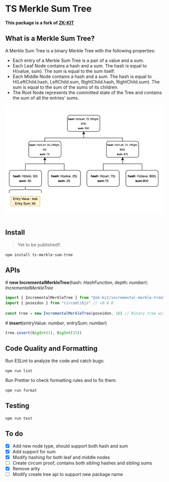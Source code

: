 # TS Merkle Sum Tree

**This package is a fork of [ZK-KIT](https://github.com/privacy-scaling-explorations/zk-kit)**

## What is a Merkle Sum Tree?

A Merkle Sum Tree is a binary Merkle Tree with the following properties:

- Each entry of a Merkle Sum Tree is a pair of a value and a sum. 
- Each Leaf Node contains a hash and a sum. The hash is equal to H(value, sum). The sum is equal to the sum itself.
- Each Middle Node contains a hash and a sum. The hash is equal to H(LeftChild.hash, LeftChild.sum, RightChild.hash, RightChild.sum). The sum is equal to the sum of the sums of its children.
- The Root Node represents the committed state of the Tree and contains the sum of all the entries' sums.

<div align="center">
<img src="./imgs/mst.png" width="600" align="center" />
</div>
<br>

## Install 

> Yet to be published!!

```npm install ts-merkle-sum-tree``` 

## APIs

\# **new IncrementalMerkleTree**(hash: _HashFunction_, depth: _number_): _IncrementalMerkleTree_

```typescript
import { IncrementalMerkleTree } from "@zk-kit/incremental-merkle-tree"
import { poseidon } from "circomlibjs" // v0.0.8

const tree = new IncrementalMerkleTree(poseidon, 16) // Binary tree with 16 levels and poseidon hash function
```

\# **insert**(entryValue: _number_, entrySum: _number_)

```typescript
tree.insert(BigInt(1), BigInt(25))
```

<!-- \# **update**(index: _number_, newLeaf: _Node_)

```typescript
tree.update(0, BigInt(2))
```

\# **delete**(index: _number_)

```typescript
tree.delete(0)
```

\# **indexOf**(leaf: _Node_): _number_

```typescript
tree.insert(BigInt(2))

const index = tree.indexOf(BigInt(2))
```

\# **createProof**(index: _number_): _Proof_

```typescript
const proof = tree.createProof(1)
```

\# **createCircomProof**(index: _number_): _Proof_

```typescript
const proof = tree.createCircomProof(1)
```


\# **verifyProof**(proof: _Proof_): _boolean_

```typescript
console.log(tree.verifyProof(proof)) // true
``` -->

## Code Quality and Formatting

Run ESLint to analyze the code and catch bugs:

```npm run lint```

Run Prettier to check formatting rules and to fix them:

```npm run format```

## Testing

```npm run test```


## To do 

- [x] Add new node type, should support both hash and sum
- [x] Add support for sum
- [x] Modify hashing for both leaf and middle nodes
- [ ] Create circom proof, contains both sibling hashes and sibling sums
- [x] Remove arity
- [ ] Modify create tree api to support new package name